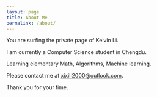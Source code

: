 ```yaml
---
layout: page
title: About Me
permalink: /about/
---
```


You are surfing the private page of Kelvin Li.

I am currently a Computer Science student in Chengdu.

Learning elementary Math, Algorithms, Machine learning.

Please contact me at xixili2000@outlook.com.

Thank you for your time.

